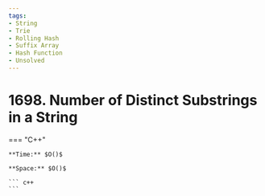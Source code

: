 ```yaml
---
tags:
- String
- Trie
- Rolling Hash
- Suffix Array
- Hash Function
- Unsolved
---
```



# 1698. Number of Distinct Substrings in a String

=== "C++"

    **Time:** $O()$

    **Space:** $O()$

    ``` c++
    ```
